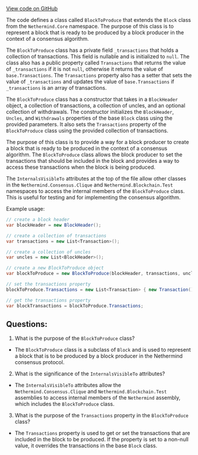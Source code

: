 [View code on GitHub](https://github.com/nethermindeth/nethermind/Nethermind.Consensus/Producers/BlockToProduce.cs)

The code defines a class called `BlockToProduce` that extends the `Block` class from the `Nethermind.Core` namespace. The purpose of this class is to represent a block that is ready to be produced by a block producer in the context of a consensus algorithm. 

The `BlockToProduce` class has a private field `_transactions` that holds a collection of transactions. This field is nullable and is initialized to `null`. The class also has a public property called `Transactions` that returns the value of `_transactions` if it is not `null`, otherwise it returns the value of `base.Transactions`. The `Transactions` property also has a setter that sets the value of `_transactions` and updates the value of `base.Transactions` if `_transactions` is an array of transactions. 

The `BlockToProduce` class has a constructor that takes in a `BlockHeader` object, a collection of transactions, a collection of uncles, and an optional collection of withdrawals. The constructor initializes the `BlockHeader`, `Uncles`, and `Withdrawals` properties of the base `Block` class using the provided parameters. It also sets the `Transactions` property of the `BlockToProduce` class using the provided collection of transactions. 

The purpose of this class is to provide a way for a block producer to create a block that is ready to be produced in the context of a consensus algorithm. The `BlockToProduce` class allows the block producer to set the transactions that should be included in the block and provides a way to access these transactions when the block is being produced. 

The `InternalsVisibleTo` attributes at the top of the file allow other classes in the `Nethermind.Consensus.Clique` and `Nethermind.Blockchain.Test` namespaces to access the internal members of the `BlockToProduce` class. This is useful for testing and for implementing the consensus algorithm. 

Example usage:

```csharp
// create a block header
var blockHeader = new BlockHeader();

// create a collection of transactions
var transactions = new List<Transaction>();

// create a collection of uncles
var uncles = new List<BlockHeader>();

// create a new BlockToProduce object
var blockToProduce = new BlockToProduce(blockHeader, transactions, uncles);

// set the transactions property
blockToProduce.Transactions = new List<Transaction> { new Transaction() };

// get the transactions property
var blockTransactions = blockToProduce.Transactions;
```
## Questions: 
 1. What is the purpose of the `BlockToProduce` class?
- The `BlockToProduce` class is a subclass of `Block` and is used to represent a block that is to be produced by a block producer in the Nethermind consensus protocol.

2. What is the significance of the `InternalsVisibleTo` attributes?
- The `InternalsVisibleTo` attributes allow the `Nethermind.Consensus.Clique` and `Nethermind.Blockchain.Test` assemblies to access internal members of the `Nethermind` assembly, which includes the `BlockToProduce` class.

3. What is the purpose of the `Transactions` property in the `BlockToProduce` class?
- The `Transactions` property is used to get or set the transactions that are included in the block to be produced. If the property is set to a non-null value, it overrides the transactions in the base `Block` class.